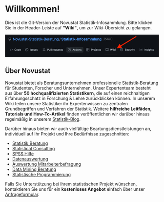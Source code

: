 # Willkommen!
Dies ist die Git-Version der Novustat Statistik-Infosammlung. Bitte klicken Sie in der Header-Leiste auf **"Wiki"**, um zur Wiki-Übersicht zu gelangen.

![](https://raw.githubusercontent.com/Novustat-Statistik-Beratung/Statistik-Infosammlung/main/wiki-link-image.png)
<br>
## Über Novustat
Novustat bietet als Beratungsunternehmen professionelle Statistik-Beratung für Studenten, Forscher und Unternehmen. Unser Expertenteam besteht aus über **50 hochqualifizierten Statistikern**, die auf einen reichhaltigen Erfahrungsschatz in Forschung & Lehre zurückblicken können. In unserem Wiki teilen unsere Statistiker ihr Expertenwissen zu zentralen Grundbegriffen und Verfahren der Statistik. Weitere **hilfreiche Leitfäden, Tutorials und How-To-Artikel** finden veröffentlichen wir darüber hinaus regelmäßig in unserem [Statistik-Blog](https://novustat.com/statistik-blog.html).

Darüber hinaus bieten wir auch vielfältige Beartungsdienstleistungen an, individuell auf Ihr Projekt und Ihre Bedürfnisse zugeschnitten:

* [Statistik Beratung](https://novustat.com/statistische-beratung.html)
* [Statistical Consulting](https://novustat.com/statistische-beratung/statistical-consulting.html)
* [SPSS Hilfe](https://novustat.com/statistische-beratung/statistik-hilfe/spss-hilfe.html)
* [Datenauswertung](https://novustat.com/datenauswertung.html)
* [Auswertung Mitarbeiterbefragung](https://novustat.com/auswertung-hilfe/statistische-beratung-fuer-unternehmen/auswertung-mitarbeiterbefragung.html)
* [Data Mining Beratung](https://novustat.com/data-mining.html)
* [Statistische Programmierung](https://novustat.com/statistische-programmierung.html)

Falls Sie Unterstützung bei Ihrem statistischen Projekt wünschen, kontaktieren Sie uns für ein **kostenloses Angebot** einfach über unser [Anfrageformular](https://novustat.com/anfrage.html).
